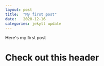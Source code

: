 ```yaml
---
layout: post
title:  "My first post"
date:   2020-12-16
categories: jekyll update
---
```


Here's my first post

# Check out this header
